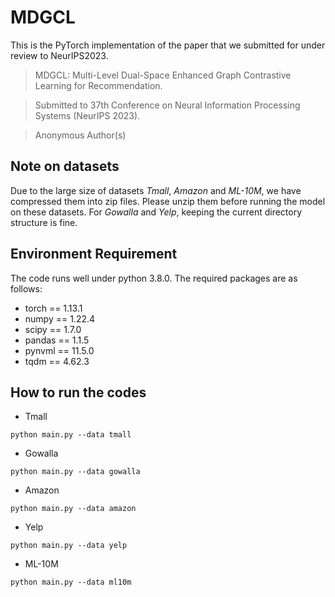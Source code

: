# MDGCL
This is the PyTorch implementation of the paper that we submitted for under review to NeurIPS2023.
>MDGCL: Multi-Level Dual-Space Enhanced Graph Contrastive Learning for Recommendation.

>Submitted to 37th Conference on Neural Information Processing Systems (NeurIPS 2023).

>Anonymous Author(s)

## Note on datasets 
Due to the large size of datasets *Tmall*, *Amazon* and *ML-10M*, we have compressed them into zip files. Please unzip them before running the model on these datasets. For *Gowalla* and *Yelp*, keeping the current directory structure is fine.

## Environment Requirement

The code runs well under python 3.8.0. The required packages are as follows:
- torch == 1.13.1
- numpy == 1.22.4
- scipy == 1.7.0
- pandas == 1.1.5
- pynvml == 11.5.0
- tqdm == 4.62.3

## How to run the codes
* Tmall
```
python main.py --data tmall 
```

* Gowalla
```
python main.py --data gowalla 
```

* Amazon
```
python main.py --data amazon 
```

* Yelp
```
python main.py --data yelp
```

* ML-10M
```
python main.py --data ml10m 
```

